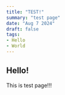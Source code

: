 ```yaml
---
title: "TEST!"
summary: "test page"
date: "Aug 7 2024"
draft: false
tags:
- Hello
- World
---
```


## Hello!

This is test page!!!